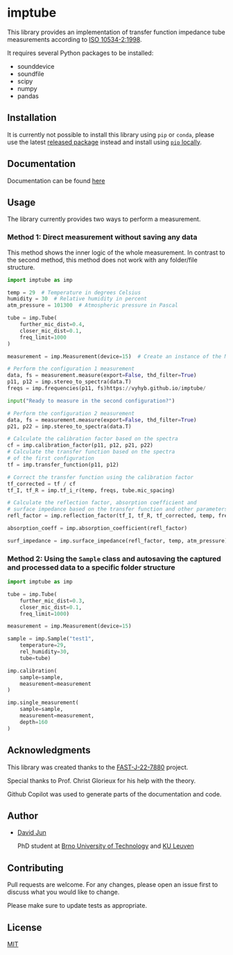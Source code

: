 # imptube

This library provides an implementation of transfer function impedance tube measurements according to [ISO 10534-2:1998](https://www.iso.org/standard/22851.html).

It requires several Python packages to be installed:

- sounddevice
- soundfile
- scipy
- numpy
- pandas

## Installation

It is currently not possible to install this library using `pip` or `conda`, please use the latest [released package](https://github.com/vyhyb/imptube/releases) instead and install using [`pip` locally](https://packaging.python.org/en/latest/tutorials/installing-packages/).

## Documentation

Documentation can be found [here](https://vyhyb.github.io/imptube/)

## Usage

The library currently provides two ways to perform a measurement.

### Method 1: Direct measurement without saving any data

This method shows the inner logic of the whole measurement. In contrast to the second method, this method does not work with any folder/file structure.

```python
import imptube as imp

temp = 29  # Temperature in degrees Celsius
humidity = 30  # Relative humidity in percent
atm_pressure = 101300  # Atmospheric pressure in Pascal

tube = imp.Tube(
    further_mic_dist=0.4,
    closer_mic_dist=0.1,
    freq_limit=1000
)

measurement = imp.Measurement(device=15)  # Create an instance of the Measurement class

# Perform the configuration 1 measurement
data, fs = measurement.measure(export=False, thd_filter=True)  
p11, p12 = imp.stereo_to_spectra(data.T)
freqs = imp.frequencies(p11, fs)https://vyhyb.github.io/imptube/

input("Ready to measure in the second configuration?") 

# Perform the configuration 2 measurement
data, fs = measurement.measure(export=False, thd_filter=True)
p21, p22 = imp.stereo_to_spectra(data.T)

# Calculate the calibration factor based on the spectra
cf = imp.calibration_factor(p11, p12, p21, p22)
# Calculate the transfer function based on the spectra
# of the first configuration
tf = imp.transfer_function(p11, p12)  

# Correct the transfer function using the calibration factor
tf_corrected = tf / cf  
tf_I, tf_R = imp.tf_i_r(temp, freqs, tube.mic_spacing)

# Calculate the reflection factor, absorption coefficient and 
# surface impedance based on the transfer function and other parameters
refl_factor = imp.reflection_factor(tf_I, tf_R, tf_corrected, temp, freqs, tube.closer_mic_dist)  

absorption_coeff = imp.absorption_coefficient(refl_factor)

surf_impedance = imp.surface_impedance(refl_factor, temp, atm_pressure)
```

### Method 2: Using the `Sample` class and autosaving the captured and processed data to a specific folder structure

```python
import imptube as imp

tube = imp.Tube(
    further_mic_dist=0.3,
    closer_mic_dist=0.1,
    freq_limit=1000)

measurement = imp.Measurement(device=15)

sample = imp.Sample("test1",
    temperature=29,
    rel_humidity=30,
    tube=tube)

imp.calibration(
    sample=sample,
    measurement=measurement
)

imp.single_measurement(
    sample=sample,
    measurement=measurement,
    depth=160
)
```

## Acknowledgments

This library was created thanks to the [FAST-J-22-7880](https://www.vut.cz/vav/projekty/detail/33840) project.

Special thanks to Prof. Christ Glorieux for his help with the theory.

Github Copilot was used to generate parts of the documentation and code.

## Author

- [David Jun](https://www.fce.vutbr.cz/o-fakulte/lide/david-jun-12801/)
  
  PhD student at [Brno University of Technology](https://www.vutbr.cz/en/) and [KU Leuven](https://www.kuleuven.be/english/)

## Contributing

Pull requests are welcome. For any changes, please open an issue first
to discuss what you would like to change.

Please make sure to update tests as appropriate.

## License

[MIT](https://choosealicense.com/licenses/mit/)
